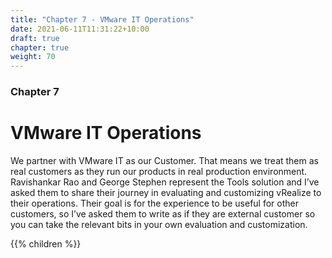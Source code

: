 ```yaml
---
title: "Chapter 7 - VMware IT Operations"
date: 2021-06-11T11:31:22+10:00
draft: true
chapter: true
weight: 70
---
```


### Chapter 7
# VMware IT Operations

We partner with VMware IT as our Customer. That means we treat them as real customers as they run our products in real production environment. Ravishankar Rao and George Stephen represent the Tools solution and I’ve asked them to share their journey in evaluating and customizing vRealize to their operations. Their goal is for the experience to be useful for other customers, so I’ve asked them to write as if they are external customer so you can take the relevant bits in your own evaluation and customization.

{{% children %}}